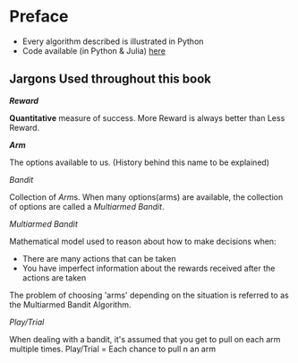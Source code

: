 # Preface

- Every algorithm described is illustrated in Python
- Code available (in Python & Julia) [here](https://github.com/johnmyleswhite/BanditsBook)

## Jargons Used throughout this book

***Reward***

**Quantitative** measure of success.
More Reward is always better than Less Reward.

***Arm***

The options available to us.
(History behind this name to be explained)

*Bandit*

Collection of *Arm*s.
When many options(arms) are available, the collection of options are called a *Multiarmed Bandit*.

*Multiarmed Bandit*

Mathematical model used to reason about how to make decisions when:
* There are many actions that can be taken
* You have imperfect information about the rewards received after the actions are taken

The problem of choosing 'arms' depending on the situation is referred to as the Multiarmed Bandit Algorithm.

*Play/Trial*

When dealing with a bandit, it's assumed that you get to pull on each arm multiple times.
Play/Trial = Each chance to pull n an arm


